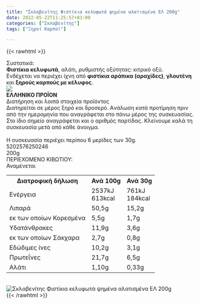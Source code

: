 ```yaml
---
title: "Σκλαβενίτης Φιστίκια κελυφωτά ψημένα αλατισμένα ΕΛ 200g"
date: 2022-05-22T11:25:57+03:00
categories: ["Σκλαβενίτης"]
tags: ["Ξηροί Καρποί"]

---
```

{{< rawhtml >}}

<div class="sload493"><div class="product"><div id="sistatika">Συστατικά:</div><div class="alltext"><b>Φιστίκια κελυφωτά</b>, αλάτι, ρυθμιστής οξύτητας: κιτρικό οξύ.<br>Ενδέχεται να περιέχει ίχνη από <b>φιστίκια αράπικα (αραχίδες)</b>, <b>γλουτένη</b> και <b>ξηρούς καρπούς με κέλυφος</b>.</div><div id="flag"><div id="flagimage"><img src="/media/icons/gr.svg"></div><span id="flagtext"><b>ΕΛΛΗΝΙΚΟ ΠΡΟΪΟΝ</b></span></div><div id="loipa">Διατήρηση και λοιπά στοιχεία προϊόντος</div><div class="alltext">Διατηρείται σε μέρος ξηρό και δροσερό. Aνάλωση κατά προτίμηση πριν από την ημερομηνία που αναγράφεται στο πάνω μέρος της συσκευασίας. Στο ίδιο σημείο αναγράφεται και ο αριθμός παρτίδας. Κλείνουμε καλά τη συσκευασία μετά από κάθε άνοιγμα.<br><br>Η συσκευασία περιέχει περίπου 6 μερίδες των 30g.</div><div id="barcode"><div id="barimage1"></div><span id="bartext">5202576250246</span></div><div id="varos"><div id="varosimage1"></div><span id="varostext">200g</span></div><div id="kivotio">ΠΕΡΙΕΧΟΜΕΝΟ ΚΙΒΩΤΙΟΥ:<br>Αναμένεται</div><div class="tabout"><table id="diatable"><tbody><tr><th>Διατροφική δήλωση</th><th>Ανά 100g</th><th>Ανά 30g</th></tr><tr><td class="texr2">Ενέργεια</td><td class="texr">2537kJ<br>613kcal</td><td class="texr">761kJ<br>184kcal</td></tr><tr><td class="texr2">Λιπαρά</td><td class="texr">50,5g</td><td class="texr">15,2g</td></tr><tr><td class="gray">εκ των οποίων Κορεσµένα</td><td class="gray2">5,5g</td><td class="gray2">1,7g</td></tr><tr><td class="texr2">Yδατάνθρακες</td><td class="texr">11,9g</td><td class="texr">3,6g</td></tr><tr><td class="gray">εκ των οποίων Σάκχαρα</td><td class="gray2">2,7g</td><td class="gray2">0,8g</td></tr><tr><td class="texr2">Eδώδιμες ίνες</td><td class="texr">10,2g</td><td class="texr">3,1g</td></tr><tr><td class="texr2">Πρωτεΐνες</td><td class="texr">21,7g</td><td class="texr">6,5g</td></tr><tr><td class="texr2">Αλάτι</td><td class="texr">1,10g</td><td class="texr">0,33g</td></tr></tbody></table></div><br><div class="pimg"><img alt="Σκλαβενίτης Φιστίκια κελυφωτά ψημένα αλατισμένα ΕΛ 200g" title="Σκλαβενίτης Φιστίκια κελυφωτά ψημένα αλατισμένα ΕΛ 200g" src="/media/images/sklavenitis-fistikia-kelyfwta-pshmena-alatismena-el-200g.jpg"></div></div></div>
{{< /rawhtml >}}


